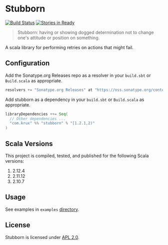 # Stubborn

[![Build Status](https://travis-ci.org/krux/stubborn.svg?branch=master)](http://travis-ci.org/krux/stubborn)
[![Stories in Ready](https://badge.waffle.io/krux/stubborn.png?label=ready&title=Ready)](https://waffle.io/krux/stubborn)

> Stubborn: having or showing dogged determination not to change one's attitude
> or position on something.

A scala library for performing retries on actions that might fail.

## Configuration

Add the Sonatype.org Releases repo as a resolver in your `build.sbt` or `Build.scala` as appropriate.

```scala
resolvers += "Sonatype.org Releases" at "https://oss.sonatype.org/content/repositories/releases/"
```

Add stubborn as a dependency in your `build.sbt` or `Build.scala` as appropriate.

```scala
libraryDependencies ++= Seq(
  // Other dependencies ...
  "com.krux" %% "stubborn" % "[1.2.1,2)"
)
```

## Scala Versions

This project is compiled, tested, and published for the following Scala versions:

1. 2.12.4
2. 2.11.12
3. 2.10.7

## Usage

See examples in `examples` [directory](https://github.com/krux/stubborn/tree/master/examples).

## License

Stubborn is licensed under [APL 2.0](LICENSE).
